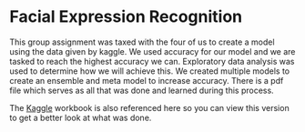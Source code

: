 # Facial Expression Recognition

This group assignment was taxed with the four of us to create a model using the data given by kaggle. We used accuracy for our model and we are tasked to reach the highest accuracy we can. Exploratory data analysis was used to determine how we will achieve this. We created multiple models to create an ensemble and meta model
to increase accuracy. There is a pdf file which serves as all that was done and learned during this process.  

The [Kaggle](https://www.kaggle.com/code/malcolmnichols/fer-meta-model/notebook) workbook is also referenced here so you can view this version to get a better look at what was done.
